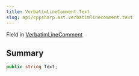 ```yaml
---
title: VerbatimLineComment.Text
slug: api/cppsharp.ast.verbatimlinecomment.text
---
```

Field in [VerbatimLineComment](/api/cppsharp/ast/verbatimlinecomment)

## Summary



```csharp
public string Text;
```

